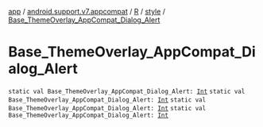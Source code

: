 [app](../../../index.md) / [android.support.v7.appcompat](../../index.md) / [R](../index.md) / [style](index.md) / [Base_ThemeOverlay_AppCompat_Dialog_Alert](.)

# Base_ThemeOverlay_AppCompat_Dialog_Alert

`static val Base_ThemeOverlay_AppCompat_Dialog_Alert: `[`Int`](https://kotlinlang.org/api/latest/jvm/stdlib/kotlin/-int/index.html)
`static val Base_ThemeOverlay_AppCompat_Dialog_Alert: `[`Int`](https://kotlinlang.org/api/latest/jvm/stdlib/kotlin/-int/index.html)
`static val Base_ThemeOverlay_AppCompat_Dialog_Alert: `[`Int`](https://kotlinlang.org/api/latest/jvm/stdlib/kotlin/-int/index.html)
`static val Base_ThemeOverlay_AppCompat_Dialog_Alert: `[`Int`](https://kotlinlang.org/api/latest/jvm/stdlib/kotlin/-int/index.html)